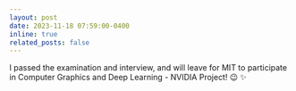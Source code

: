 ```yaml
---
layout: post
date: 2023-11-18 07:59:00-0400
inline: true
related_posts: false
---
```


I passed the examination and interview, and will leave for MIT to participate in Computer Graphics and Deep Learning - NVIDIA Project!  :wink: :sparkles:
